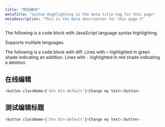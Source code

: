```yaml
---
title: "预览模块"
metaTitle: "Syntax Highlighting is the meta title tag for this page"
metaDescription: "This is the meta description for this page 2"
---
```


The following is a code block with JavaScript language syntax highlighting.

Supports multiple languages.

The following is a code block with diff. Lines with `+` highlighted in green shade indicating an addition. Lines with `-` highlighted in red shade indicating a deletion.


## 在线编辑

```javascript react-live=true
<button className={'btn btn-default'}>Change my text</button>
```

## 测试编辑标题

```javascript react-live=true
<button className={'btn btn-default'}>Change my text</button>
```